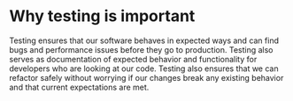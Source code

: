 # Why testing is important

Testing ensures that our software behaves in expected ways and can find bugs and performance issues before they go to production.
Testing also serves as documentation of expected behavior and functionality for developers who are looking at our code.
Testing also ensures that we can refactor safely without worrying if our changes break any existing behavior and that current expectations are met.